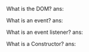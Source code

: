 What is the DOM?
ans:

What is an event?
ans:

What is an event listener?
ans:

What is a Constructor?
ans: